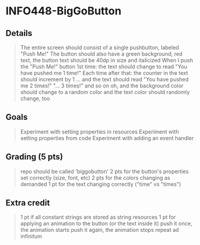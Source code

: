 # INFO448-BigGoButton

## Details
> The entire screen should consist of a single pushbutton, labeled "Push Me!"
> The button should also have a green background, red text, the button text should be 40dp in size and italicized
> When I push the "Push Me!" button
> 1st time: the text should change to read "You have pushed me 1 time!"
> Each time after that: the counter in the text should increment by 1
> ... and the text should read "You have pushed me 2 times!" "... 3 times!" and so on
> oh, and the background color should change to a random color
> and the text color should randomly change, too

## Goals
> Experiment with setting properties in resources
> Experiment with setting properties from code
> Experiment with adding an event handler

## Grading (5 pts)
> repo should be called 'biggobutton'
> 2 pts for the button's properties set correctly (size, font, etc)
> 2 pts for the colors changing as demanded
> 1 pt for the text changing correctly ("time" vs "times")

## Extra credit
> 1 pt if all constant strings are stored as string resources
> 1 pt for applying an animation to the button (or the text inside it)
> push it once, the animation starts
> push it again, the animation stops
> repeat ad infinitum
